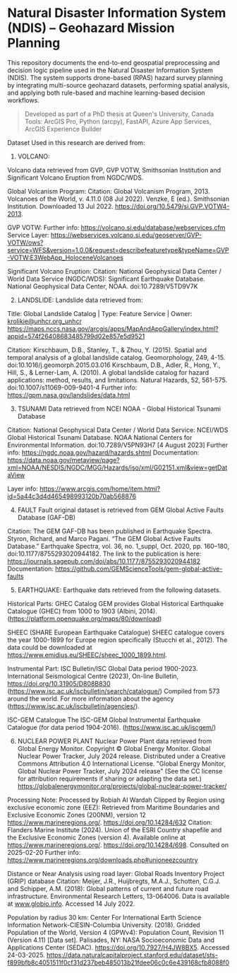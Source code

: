 # Natural Disaster Information System (NDIS) – Geohazard Mission Planning

This repository documents the end-to-end geospatial preprocessing and decision logic pipeline used in the Natural Disaster Information System (NDIS). The system supports drone-based (RPAS) hazard survey planning by integrating multi-source geohazard datasets, performing spatial analysis, and applying both rule-based and machine learning-based decision workflows.

>  Developed as part of a PhD thesis at Queen's University, Canada  
>  Tools: ArcGIS Pro, Python (arcpy), FastAPI, Azure App Services, ArcGIS Experience Builder

Dataset Used in this research are derived from:
1. VOLCANO:
 
Volcano data retrieved from GVP, GVP VOTW, Smithsonian Institution and Significant Volcano Eruption from NGDC/WDS.
 
Global Volcanism Program:
Citation: Global Volcanism Program, 2013. Volcanoes of the World, v. 4.11.0 (08 Jul 2022). Venzke, E (ed.). Smithsonian Institution. Downloaded 13 Jul 2022. https://doi.org/10.5479/si.GVP.VOTW4-2013. 
 
GVP VOTW:
Further info: https://volcano.si.edu/database/webservices.cfm 
Service Layer: https://webservices.volcano.si.edu/geoserver/GVP-VOTW/ows?service=WFS&version=1.0.0&request=describefeaturetype&typeName=GVP-VOTW:E3WebApp_HoloceneVolcanoes 
 
Significant Volcano Eruption: 
Citation: National Geophysical Data Center / World Data Service (NGDC/WDS): Significant Earthquake Database. National Geophysical Data Center, NOAA. doi:10.7289/V5TD9V7K
 

2. LANDSLIDE:
Landslide data retrieved from:
 
Title: Global Landslide Catalog | Type: Feature Service | Owner: krolikie@unhcr.org_unhcr https://maps.nccs.nasa.gov/arcgis/apps/MapAndAppGallery/index.html?appid=574f26408683485799d02e857e5d9521
 
 
Citation: Kirschbaum, D.B., Stanley, T., & Zhou, Y. (2015). Spatial and temporal analysis of a global landslide catalog. Geomorphology, 249, 4-15. doi:10.1016/j.geomorph.2015.03.016 Kirschbaum, D.B., Adler, R., Hong, Y., Hill, S., & Lerner-Lam, A. (2010). A global landslide catalog for hazard applications: method, results, and limitations. Natural Hazards, 52, 561-575. doi:10.1007/s11069-009-9401-4 Further info: https://gpm.nasa.gov/landslides/data.html
 

3. TSUNAMI
Data retrieved from NCEI NOAA - Global Historical Tsunami Database
 
Citation: National Geophysical Data Center / World Data Service: NCEI/WDS Global Historical Tsunami Database. NOAA National Centers for Environmental Information. doi:10.7289/V5PN93H7 [4 August 2023] 
Further info: https://ngdc.noaa.gov/hazard/hazards.shtml
Documentation: https://data.noaa.gov/metaview/page?xml=NOAA/NESDIS/NGDC/MGG/Hazards/iso/xml/G02151.xml&view=getDataView 
 
Layer info: https://www.arcgis.com/home/item.html?id=5a44c3d4d465498993120b70ab568876
 

4. FAULT
Fault original dataset is retrieved from GEM Global Active Faults Database (GAF-DB)
 
Citation: 
The GEM GAF-DB has been published in Earthquake Spectra. Styron, Richard, and Marco Pagani. “The GEM Global Active Faults Database.” Earthquake Spectra, vol. 36, no. 1_suppl, Oct. 2020, pp. 160–180, doi:10.1177/8755293020944182.
The link to the publication is here: https://journals.sagepub.com/doi/abs/10.1177/8755293020944182
Documentation: https://github.com/GEMScienceTools/gem-global-active-faults
 


5. EARTHQUAKE:
Earthquake dats retrieved from the following datasets.
 
Historical Parts:
GHEC Catalog
GEM provides Global Historical Earthquake Catalogue (GHEC) from 1000 to 1903 (Albini, 2014). (https://platform.openquake.org/maps/80/download)
 
SHEEC (SHARE European Earthquake Catalogue)
SHEEC catalogue covers the year 1000-1899 for Europe region specifically (Stucchi et al., 2012). 
The data could be downloaded at https://www.emidius.eu/SHEEC/sheec_1000_1899.html.
 
 
Instrumental Part:
ISC Bulletin/ISC Global
Data period 1900-2023. International Seismological Centre (2023), On-line Bulletin, https://doi.org/10.31905/D808B830
(https://www.isc.ac.uk/iscbulletin/search/catalogue/)
Compiled from 573 around the world. For more information about the agency (https://www.isc.ac.uk/iscbulletin/agencies/).
 
ISC-GEM Catalogue
The ISC-GEM Global Instrumental Earthquake Catalogue (for data period 1904-2016).
(https://www.isc.ac.uk/iscgem/)
 


6. NUCLEAR POWER PLANT
Nuclear Power Plant data retrieved from Global Energy Monitor.
Copyright © Global Energy Monitor. Global Nuclear Power Tracker, July 2024 release. Distributed under a Creative Commons Attribution 4.0 International License.
"Global Energy Monitor, Global Nuclear Power Tracker, July 2024 release" (See the CC license for attribution requirements if sharing or adapting the data set.)
https://globalenergymonitor.org/projects/global-nuclear-power-tracker/
 
 
Processing Note: 
Processed by Robiah Al Wardah
Clipped by Region using exclusive economic zone (EEZ):
Retrieved from Maritime Boundaries and Exclusive Economic Zones (200NM), version 12 https://www.marineregions.org/. https://doi.org/10.14284/632
Citation: Flanders Marine Institute (2024). Union of the ESRI Country shapefile and the Exclusive Economic Zones (version 4). Available online at https://www.marineregions.org/. https://doi.org/10.14284/698. Consulted on 2025-02-20 Further info: https://www.marineregions.org/downloads.php#unioneezcountry
 
Distance or Near Analysis using road layer: 
Global Roads Inventory Project (GRIP) database Citation: Meijer, J.R., Huijbregts, M.A.J., Schotten, C.G.J. and Schipper, A.M. (2018): Global patterns of current and future road infrastructure. Environmental Research Letters, 13-064006. Data is available at www.globio.info. Accessed 14 July 2022. 
 
Population by radius 30 km: 
Center For International Earth Science Information Network-CIESIN-Columbia University. (2018). Gridded Population of the World, Version 4 (GPWv4): Population Count, Revision 11 (Version 4.11) [Data set]. Palisades, NY: NASA Socioeconomic Data and Applications Center (SEDAC). https://doi.org/10.7927/H4JW8BX5. Accessed 24-03-2025. https://data.naturalcapitalproject.stanford.edu/dataset/sts-f899bfb8c4051511f0cf31d237beb485013b21fdee06c0c6e439168cfb8088f0
